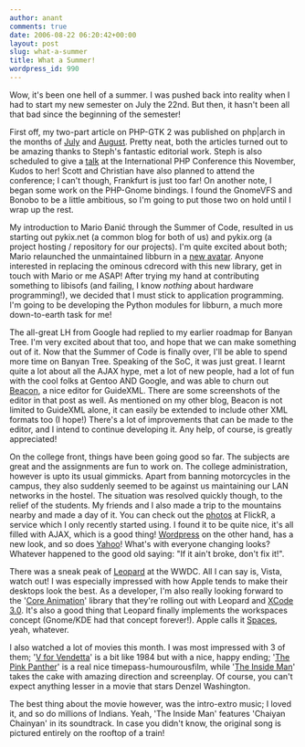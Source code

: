 ```yaml
---
author: anant
comments: true
date: 2006-08-22 06:20:42+00:00
layout: post
slug: what-a-summer
title: What a Summer!
wordpress_id: 990
---
```


Wow, it's been one hell of a summer. I was pushed back into reality when I
had to start my new semester on July the 22nd. But then, it hasn't been all
that bad since the beginning of the semester!

First off, my two-part article on PHP-GTK 2 was published on php|arch in the
months of
[July](http://replay.waybackmachine.org/20060905225343/http://www.phparch.com/issue.php?mid=84)
and
[August](http://replay.waybackmachine.org/20060905225343/http://www.phparch.com/issue.php?mid=86).
Pretty neat, both the articles turned out to be amazing thanks to Steph's
fantastic editorial work. Steph is also scheduled to give a
[talk](http://replay.waybackmachine.org/20060905225343/http://phpconference.com/konferenzen/psecom,id,482,track,7,nodeid,,_language,uk.html#session-pg1)
at the International PHP Conference this November, Kudos to her! Scott and
Christian have also planned to attend the conference; I can't though,
Frankfurt is just too far! On another note, I began some work on the
PHP-Gnome bindings. I found the GnomeVFS and Bonobo to be a little
ambitious, so I'm going to put those two on hold until I wrap up the rest.

My introduction to Mario Đanić through the Summer of Code, resulted in us
starting out pykix.net (a common blog for both of us) and pykix.org (a
project hosting / repository for our projects). I'm quite excited about
both; Mario relaunched the unmaintained libburn in a
[new avatar](http://replay.waybackmachine.org/20060905225343/http://libburn.pykix.org/).
Anyone interested in replacing the ominous cdrecord with this new library, get
in touch with Mario or me ASAP! After trying my hand at contributing something
to libisofs (and failing, I know _nothing_ about hardware programming!), we
decided that I must stick to application programming. I'm going to be
developing the Python modules for libburn, a much more down-to-earth task
for me!

The all-great LH from Google had replied to my earlier roadmap for Banyan
Tree. I'm very excited about that too, and hope that we can make something
out of it. Now that the Summer of Code is finally over, I'll be able to
spend more time on Banyan Tree. Speaking of the SoC, it was just great. I
learnt quite a lot about all the AJAX hype, met a lot of new people, had a
lot of fun with the cool folks at Gentoo AND Google, and was able to churn
out
[Beacon](http://replay.waybackmachine.org/20060905225343/http://summerofcode.wordpress.com/2006/08/19/say-hello-to-beacon-v01/),
a nice editor for GuideXML. There are some screenshots of the editor in that
post as well. As mentioned on my other blog, Beacon is not limited to GuideXML
alone, it can easily be extended to include other XML formats too (I hope!)
There's a lot of improvements that can be made to the editor, and I intend to
continue developing it. Any help, of course, is greatly appreciated!

On the college front, things have been going good so far. The subjects are
great and the assignments are fun to work on. The college administration,
however is upto its usual gimmicks. Apart from banning motorcycles in the
campus, they also suddenly seemed to be against us maintaining our LAN
networks in the hostel. The situation was resolved quickly though, to the
relief of the students. My friends and I also made a trip to the mountains
nearby and made a day of it. You can check out the
[photos](http://replay.waybackmachine.org/20060905225343/http://www.flickr.com/photos/anantn)
at FlickR, a service which I only recently started using. I found it to be
quite nice, it's all filled with AJAX, which is a good thing!
[Wordpress](http://replay.waybackmachine.org/20060905225343/http://www.wordpress.com/)
on the other hand, has a new look, and so does
[Yahoo](http://replay.waybackmachine.org/20060905225343/http://www.yahoo.com/)!
What's with everyone changing looks? Whatever happened to the good old
saying: "If it ain't broke, don't fix it!".

There was a sneak peak of
[Leopard](http://replay.waybackmachine.org/20060905225343/http://www.apple.com/macosx/leopard/)
at the WWDC. All I can say is, Vista, watch out! I was especially impressed
with how Apple tends to make their desktops look the best. As a developer, I'm also really looking forward to the
'[Core Animation](http://replay.waybackmachine.org/20060905225343/http://www.apple.com/macosx/leopard/coreanimation.html)'
library that they're rolling out with Leopard and
[XCode 3.0](http://replay.waybackmachine.org/20060905225343/http://www.apple.com/macosx/leopard/xcode.html). It's also a good thing that Leopard finally
implements the workspaces concept (Gnome/KDE had that concept forever!).
Apple calls it
[Spaces](http://replay.waybackmachine.org/20060905225343/http://www.apple.com/macosx/leopard/spaces.html), yeah, whatever.

I also watched a lot of movies this month. I was most impressed with 3 of
them; '[V for Vendetta](http://replay.waybackmachine.org/20060905225343/http://vforvendetta.warnerbros.com/)'
is a bit like 1984 but with a nice, happy ending;
'[The Pink Panther](http://replay.waybackmachine.org/20060905225343/http://www.sonypictures.com/movies/thepinkpanther/)'
is a real nice timepass-humourousfilm, while
'[The Inside Man](http://replay.waybackmachine.org/20060905225343/http://www.insideman.net/index.php)'
takes the cake with amazing direction and screenplay. Of course,
you can't expect anything lesser in a movie that stars Denzel Washington.

The best thing about the movie however, was the intro-extro music; I loved it,
and so do millions of Indians. Yeah, 'The Inside Man' features 'Chaiyan
Chainyan' in its soundtrack. In case you didn't know, the original song is
pictured entirely on the rooftop of a train!
